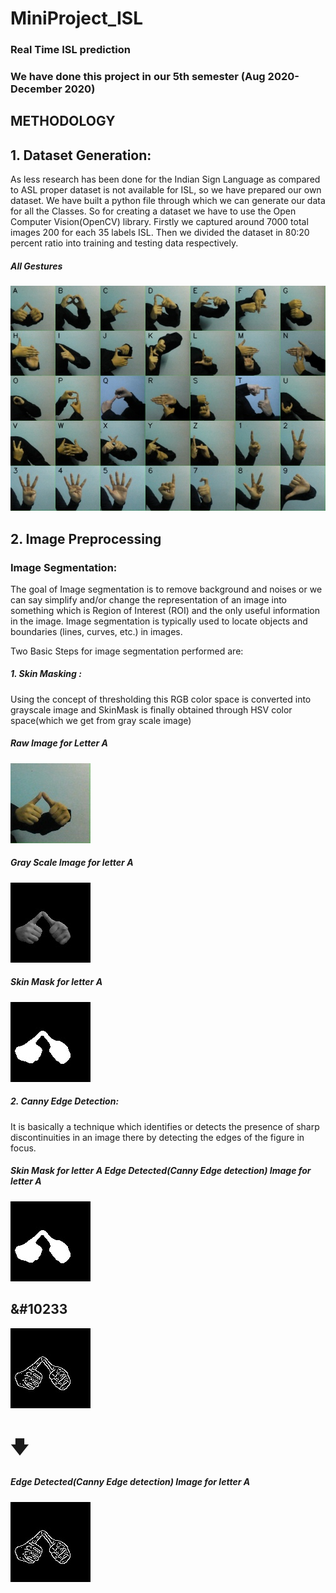 # MiniProject_ISL
### Real Time ISL prediction

### We have done this project in our 5th semester (Aug 2020- December 2020)


## METHODOLOGY

## 1. Dataset Generation:
  
As less research has been done for the Indian Sign Language as compared to ASL proper dataset
is not available for ISL, so we have prepared our own dataset. We have built a python file
through which we can generate our data for all the Classes. So for creating a dataset we have to
use the Open Computer Vision(OpenCV) library. Firstly we captured around 7000 total images
200 for each 35 labels ISL. Then we divided the dataset in 80:20 percent ratio into training and
testing data respectively.


##### All Gestures            
   ![All gestures](all_gestures.jpg) 



## 2.  Image Preprocessing

### Image Segmentation:

The goal of Image segmentation is to remove background and noises or we can say simplify
and/or change the representation of an image into something which is Region of Interest (ROI)
and the only useful information in the image. Image segmentation is typically used to locate
objects and boundaries (lines, curves, etc.) in images.

Two Basic Steps for image segmentation performed are:

##### 1. Skin Masking :
Using the concept of thresholding this RGB color space is converted into
grayscale image and SkinMask is finally obtained through HSV color space(which we get
from gray scale image)

##### Raw Image for Letter A
   ![Raw Image for letter A](rawimageA.jpg)

##### Gray Scale Image for letter A
   ![Gray Scale Image for letter A](skin.jpg)

##### Skin Mask for letter A
   ![Skin Mask Image for letter A](skinmaskA.jpg)

##### 2. Canny Edge Detection:
It is basically a technique which identifies or detects the presence of
sharp discontinuities in an image there by detecting the edges of the figure in focus.

##### Skin Mask for letter A                                                                                      Edge Detected(Canny Edge detection) Image for letter A
   ![Skin Mask Image for letter A](skinmaskA.jpg)         <h2>&#10233</h2>                                        ![Edge Detected Image for letter A](cannyA.jpg)
   
<h1>&#129095;</h1>

##### Edge Detected(Canny Edge detection) Image for letter A
   ![Edge Detected Image for letter A](cannyA.jpg)
   










